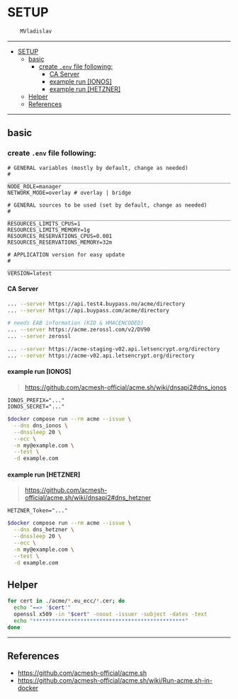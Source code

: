 # SETUP

```sh
    MVladislav
```

---

- [SETUP](#setup)
  - [basic](#basic)
    - [create `.env` file following:](#create-env-file-following)
      - [CA Server](#ca-server)
      - [example run \[IONOS\]](#example-run-ionos)
      - [example run \[HETZNER\]](#example-run-hetzner)
  - [Helper](#helper)
  - [References](#references)

---

## basic

### create `.env` file following:

```env
# GENERAL variables (mostly by default, change as needed)
# ______________________________________________________________________________
NODE_ROLE=manager
NETWORK_MODE=overlay # overlay | bridge

# GENERAL sources to be used (set by default, change as needed)
# ______________________________________________________________________________
RESOURCES_LIMITS_CPUS=1
RESOURCES_LIMITS_MEMORY=1g
RESOURCES_RESERVATIONS_CPUS=0.001
RESOURCES_RESERVATIONS_MEMORY=32m

# APPLICATION version for easy update
# ______________________________________________________________________________
VERSION=latest
```

#### CA Server

```sh
... --server https://api.test4.buypass.no/acme/directory
... --server https://api.buypass.com/acme/directory

# needs EAB information (KID & HMACENCODED)
... --server https://acme.zerossl.com/v2/DV90
... --server zerossl

... --server https://acme-staging-v02.api.letsencrypt.org/directory
... --server https://acme-v02.api.letsencrypt.org/directory
```

#### example run [IONOS]

> <https://github.com/acmesh-official/acme.sh/wiki/dnsapi2#dns_ionos>

```env
IONOS_PREFIX="..."
IONOS_SECRET="..."
```

```sh
$docker compose run --rm acme --issue \
  --dns dns_ionos \
  --dnssleep 20 \
  --ecc \
  -m my@example.com \
  --test \
  -d example.com
```

#### example run [HETZNER]

> <https://github.com/acmesh-official/acme.sh/wiki/dnsapi2#dns_hetzner>

```env
HETZNER_Token="..."
```

```sh
$docker compose run --rm acme --issue \
  --dns dns_hetzner \
  --dnssleep 20 \
  --ecc \
  -m my@example.com \
  --test \
  -d example.com
```

## Helper

```sh
for cert in ./acme/*.eu_ecc/*.cer; do
  echo "==> '$cert'"
  openssl x509 -in "$cert" -noout -issuer -subject -dates -text
  echo "************************************************"
done
```

---

## References

- <https://github.com/acmesh-official/acme.sh>
- <https://github.com/acmesh-official/acme.sh/wiki/Run-acme.sh-in-docker>
